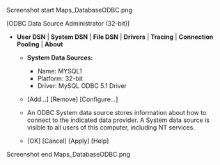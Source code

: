 Screenshot start Maps_DatabaseODBC.png

[ODBC Data Source Administrator (32-bit)]

- **User DSN** | **System DSN** | **File DSN** | **Drivers** | **Tracing** | **Connection Pooling** | **About**

  - **System Data Sources:**
    - Name: MYSQL1
    - Platform: 32-bit
    - Driver: MySQL ODBC 5.1 Driver

  - [Add...] [Remove] [Configure...]

  - An ODBC System data source stores information about how to connect to the indicated data provider. A System data source is visible to all users of this computer, including NT services.

  - [OK] [Cancel] [Apply] [Help]

Screenshot end Maps_DatabaseODBC.png
